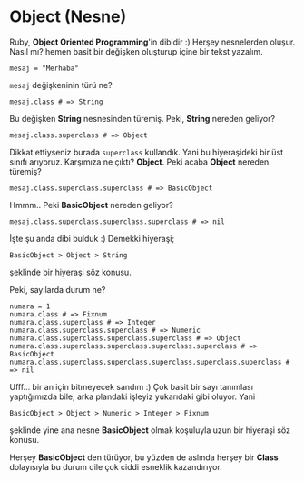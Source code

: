 # Object (Nesne)

Ruby, **Object Oriented Programming**'in dibidir :) Herşey nesnelerden oluşur. Nasıl mı? hemen basit bir değişken oluşturup içine bir tekst yazalım.

    mesaj = "Merhaba"

`mesaj` değişkeninin türü ne?

    mesaj.class # => String

Bu değişken **String** nesnesinden türemiş. Peki, **String** nereden geliyor?

    mesaj.class.superclass # => Object

Dikkat ettiyseniz burada `superclass` kullandık. Yani bu hiyeraşideki bir üst sınıfı arıyoruz. Karşımıza ne çıktı? **Object**. Peki acaba **Object** nereden türemiş?

    mesaj.class.superclass.superclass # => BasicObject

Hmmm.. Peki **BasicObject** nereden geliyor?

    mesaj.class.superclass.superclass.superclass # => nil

İşte şu anda dibi bulduk :) Demekki hiyeraşi;

    BasicObject > Object > String

şeklinde bir hiyeraşi söz konusu.

Peki, sayılarda durum ne?

    numara = 1
    numara.class # => Fixnum
    numara.class.superclass # => Integer
    numara.class.superclass.superclass # => Numeric
    numara.class.superclass.superclass.superclass # => Object
    numara.class.superclass.superclass.superclass.superclass # => BasicObject
    numara.class.superclass.superclass.superclass.superclass.superclass # => nil

Ufff... bir an için bitmeyecek sandım :) Çok basit bir sayı tanımlası yaptığımızda bile, arka plandaki işleyiz yukarıdaki gibi oluyor. Yani

    BasicObject > Object > Numeric > Integer > Fixnum

şeklinde yine ana nesne **BasicObject** olmak koşuluyla uzun bir hiyeraşi söz konusu.

Herşey **BasicObject** den türüyor, bu yüzden de aslında herşey bir **Class** dolayısıyla bu durum dile çok ciddi esneklik kazandırıyor.
